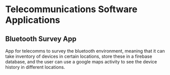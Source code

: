 # Telecommunications Software Applications #
## Bluetooth Survey App ##

App for telecomms to survey the bluetooth environment, meaning that it can take inventory of devices in certain locations, store these in a firebase database, and 
the user can use a google maps activity to see the device history in different locations.


